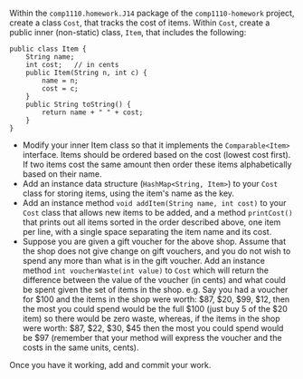 Within the `comp1110.homework.J14` package of the `comp1110-homework` project,
create a class `Cost`, that tracks the cost of items. Within `Cost`, create a
public inner (non-static) class, `Item`, that includes the following:
~~~~
public class Item {
    String name;
    int cost;   // in cents
    public Item(String n, int c) {
        name = n;
        cost = c;
    }
    public String toString() {
        return name + " " + cost;
    }
}
~~~~

* Modify your inner Item class so that it implements the `Comparable<Item>` interface.
Items should be ordered based on the cost (lowest cost first). If two items cost the
same amount then order these items alphabetically based on their name.
* Add an instance data structure (`HashMap<String, Item>`) to your `Cost` class for
storing items, using the item's name as the key.
* Add an instance method `void addItem(String name, int cost)` to your `Cost` class that
allows new items to be added, and a method `printCost()` that prints out all items sorted
in the order described above, one item per line, with a single space separating the item
name and its cost.
* Suppose you are given a gift voucher for the above shop. Assume that the shop does not
give change on gift vouchers, and you do not wish to spend any more than what is in the
gift voucher. Add an instance method `int voucherWaste(int value)` to `Cost` which will
return the difference between the value of the voucher (in cents) and what could be spent
given the set of items in the shop. e.g. Say you had a voucher for $100 and the items in
the shop were worth: $87, $20, $99, $12, then the most you could spend would be the full
$100 (just buy 5 of the $20 item) so there would be zero waste, whereas, if the items in
the shop were worth: $87, $22, $30, $45 then the most you could spend would be $97
(remember that your method will express the voucher and the costs in the same units, cents).

Once you have it working, add and commit your work.
